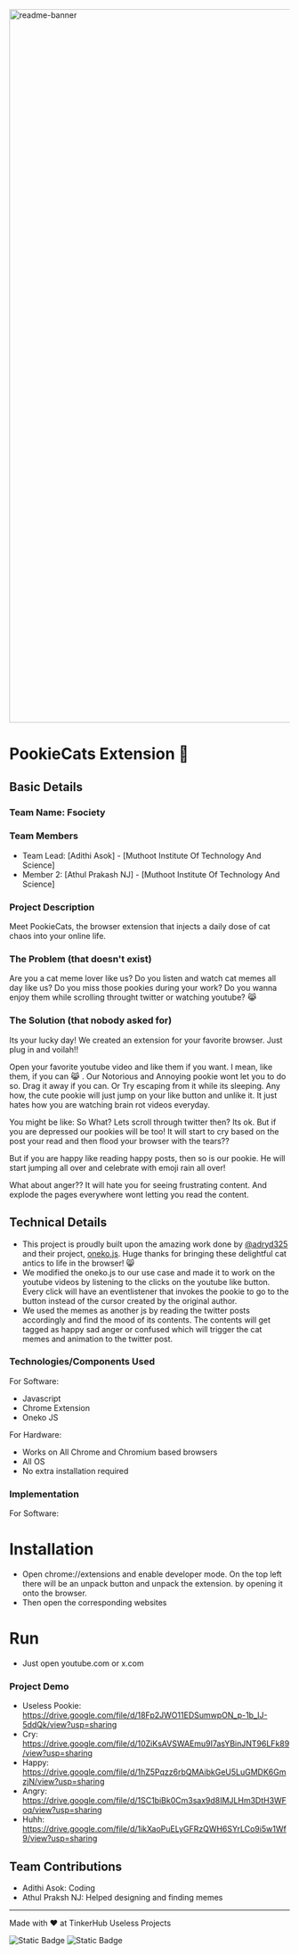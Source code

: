 <img width="1280" alt="readme-banner" src="https://github.com/user-attachments/assets/35332e92-44cb-425b-9dff-27bcf1023c6c">

# PookieCats Extension 🎯

## Basic Details

### Team Name: Fsociety

### Team Members

- Team Lead: [Adithi Asok] - [Muthoot Institute Of Technology And Science]
- Member 2: [Athul Prakash NJ] - [Muthoot Institute Of Technology And Science]

### Project Description

Meet PookieCats, the browser extension that injects a daily dose of cat chaos into your online life.

### The Problem (that doesn't exist)

Are you a cat meme lover like us? Do you listen and watch cat memes all day like us? Do you miss those pookies during your work? Do you wanna enjoy them while scrolling throught twitter or watching youtube? 😹

### The Solution (that nobody asked for)

Its your lucky day! We created an extension for your favorite browser. Just plug in and voilah!!

Open your favorite youtube video and like them if you want. I mean, like them, if you can 😹 . Our Notorious and Annoying pookie wont let you to do so. Drag it away if you can. Or Try escaping from it while its sleeping. Any how, the cute pookie will just jump on your like button and unlike it. It just hates how you are watching brain rot videos everyday.

You might be like: So What? Lets scroll through twitter then?
Its ok. But if you are depressed our pookies will be too! It will start to cry based on the post your read and then flood your browser with the tears??

But if you are happy like reading happy posts, then so is our pookie. He will start jumping all over and celebrate with emoji rain all over!

What about anger?? It will hate you for seeing frustrating content. And explode the pages everywhere wont letting you read the content.

## Technical Details

- This project is proudly built upon the amazing work done by [@adryd325](https://github.com/adryd325) and their project, [oneko.js](https://github.com/adryd325/oneko.js/). Huge thanks for bringing these delightful cat antics to life in the browser! 😸
- We modified the oneko.js to our use case and made it to work on the youtube videos by listening to the clicks on the youtube like button. Every click will have an eventlistener that invokes the pookie to go to the button instead of the cursor created by the original author.
- We used the memes as another js by reading the twitter posts accordingly and find the mood of its contents. The contents will get tagged as happy sad anger or confused which will trigger the cat memes and animation to the twitter post.

### Technologies/Components Used

For Software:

- Javascript
- Chrome Extension
- Oneko JS

For Hardware:

- Works on All Chrome and Chromium based browsers
- All OS
- No extra installation required

### Implementation

For Software:

# Installation

- Open chrome://extensions and enable developer mode. On the top left there will be an unpack button and unpack the extension. by opening it onto the browser.
- Then open the corresponding websites

# Run

- Just open youtube.com or x.com

### Project Demo


- Useless Pookie: https://drive.google.com/file/d/18Fp2JWO11EDSumwpON_p-1b_lJ-5ddQk/view?usp=sharing
- Cry: https://drive.google.com/file/d/10ZiKsAVSWAEmu9I7asYBinJNT96LFk89/view?usp=sharing
- Happy: https://drive.google.com/file/d/1hZ5Pqzz6rbQMAibkGeU5LuGMDK6GmzjN/view?usp=sharing
- Angry: https://drive.google.com/file/d/1SC1biBk0Cm3sax9d8IMJLHm3DtH3WFoq/view?usp=sharing
- Huhh: https://drive.google.com/file/d/1ikXaoPuELyGFRzQWH6SYrLCo9i5w1Wf9/view?usp=sharing




## Team Contributions

- Adithi Asok: Coding
- Athul Praksh NJ: Helped designing and finding memes

---

Made with ❤️ at TinkerHub Useless Projects

![Static Badge](https://img.shields.io/badge/TinkerHub-24?color=%23000000&link=https%3A%2F%2Fwww.tinkerhub.org%2F)
![Static Badge](https://img.shields.io/badge/UselessProject--24-24?link=https%3A%2F%2Fwww.tinkerhub.org%2Fevents%2FQ2Q1TQKX6Q%2FUseless%2520Projects)
